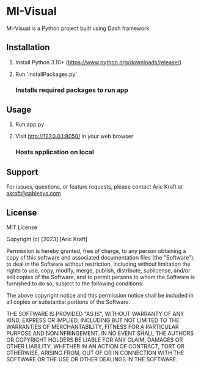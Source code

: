 # MI-Visual

MI-Visual is a Python project built using Dash framework. 

## Installation

1. Install Python 3.10+ (https://www.python.org/downloads/release/)
2. Run 'installPackages.py'

   ### Installs required packages to run app

## Usage

1. Run app.py
2. Visit http://127.0.0.1:8050/ in your web browser

   ### Hosts application on local

## Support

For issues, questions, or feature requests, please contact Aric Kraft at akraft@sablesys.com

## License

MIT License

Copyright (c) [2023] [Aric Kraft]

Permission is hereby granted, free of charge, to any person obtaining a copy
of this software and associated documentation files (the "Software"), to deal
in the Software without restriction, including without limitation the rights
to use, copy, modify, merge, publish, distribute, sublicense, and/or sell
copies of the Software, and to permit persons to whom the Software is
furnished to do so, subject to the following conditions:

The above copyright notice and this permission notice shall be included in all
copies or substantial portions of the Software.

THE SOFTWARE IS PROVIDED "AS IS", WITHOUT WARRANTY OF ANY KIND, EXPRESS OR
IMPLIED, INCLUDING BUT NOT LIMITED TO THE WARRANTIES OF MERCHANTABILITY,
FITNESS FOR A PARTICULAR PURPOSE AND NONINFRINGEMENT. IN NO EVENT SHALL THE
AUTHORS OR COPYRIGHT HOLDERS BE LIABLE FOR ANY CLAIM, DAMAGES OR OTHER
LIABILITY, WHETHER IN AN ACTION OF CONTRACT, TORT OR OTHERWISE, ARISING FROM,
OUT OF OR IN CONNECTION WITH THE SOFTWARE OR THE USE OR OTHER DEALINGS IN THE
SOFTWARE.
